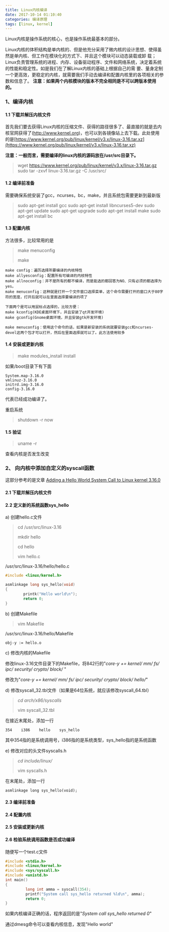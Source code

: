 ```yaml
---
title: Linux内核编译
date: 2017-10-14 01:10:40
categories: 编译原理
tags: [linux, kernel]
---
```


Linux内核是操作系统的核心，也是操作系统最基本的部分。

Linux内核的体积结构是单内核的、但是他充分采用了微内核的设计思想、使得虽然是单内核、但工作在模块化的方式下、并且这个模块可以动态装载或卸 载；Linux负责管理系统的进程、内存、设备驱动程序、文件和网络系统，决定着系统的性能和稳定性。如是我们在了解Linux内核的基础上根据自己的需 要、量身定制一个更高效，更稳定的内核，就需要我们手动去编译和配置内核里的各项相关的参数和信息了。
**注意：如果两个内核模块的版本不完全相同是不可以跨版本使用的。**

### 1、编译内核

#### 1.1 下载并解压内核文件

 首先我们要去获得Linux内核的压缩文件、获得的路径很多了、最直接的就是去内核官网获得了(http://www.kernel.org)，也可以到各镜像站上去下载。此处使用的是[https://www.kernel.org/pub/linux/kernel/v3.x/linux-3.16.tar.xz](https://www.kernel.org/pub/linux/kernel/v3.x/linux-3.16.tar.xz)

**注意：一般而言，需要编译的linux内核的源码放在/usr/src目录下。**

> wget https://www.kernel.org/pub/linux/kernel/v3.x/linux-3.16.tar.gz
> sudo tar -zxvf linux-3.16.tar.gz -C /usr/src/

#### 1.2 编译前准备

需要确保系统安装了gcc，ncurses，bc，make，并且系统包需要更新到最新版

> sudo apt-get install gcc
> sudo apt-get install libncurses5-dev
> sudo apt-get update
> sudo apt-get upgrade
> sudo apt-get install make
> sudo apt-get install bc

#### 1.3 配置内核

方法很多，比较常用的是

> make menuconfig
>
> make

```
make config：遍历选择所要编译的内核特性
make allyesconfig：配置所有可编译的内核特性
make allnoconfig：并不是所有的都不编译，而是能选的都回答为NO、只有必须的都选择为yes。
make menuconfig：这种就是打开一个文件窗口选择菜单，这个命令需要打开的窗口大于80字符的宽度，打开后就可以在里面选择要编译的项了

下面两个是可以用鼠标点选择的，比较方便：
make kconfig(KDE桌面环境下，并且安装了qt开发环境)
make gconfig(Gnome桌面环境，并且安装gtk开发环境)

make menuconfig：使用这个命令的话，如果是新安装的系统就要安装gcc和ncurses-devel这两个包才可以打开，然后在里面选择就可以了。此方法使用较多
```

#### 1.4 安装或更新内核

> make modules_install install

如果/boot目录下有下面

```
System.map-3.16.0
vmlinuz-3.16.0
initrd.img-3.16.0
config-3.16.0
```

代表已经成功编译了。

重启系统

>  shutdown -r now

#### 1.5 验证

>  uname -r

查看内核是否发生改变

### 2、 向内核中添加自定义的syscall函数

这部分参考的是文章 [Adding a Hello World System Call to Linux kernel 3.16.0](https://tssurya.wordpress.com/2014/08/19/adding-a-hello-world-system-call-to-linux-kernel-3-16-0/)

#### 2.1 下载并解压内核文件

#### 2.2 定义新的系统函数sys_hello

a) 创建hello.c文件

> cd /usr/src/linux-3.16
>
> mkdir hello
>
> cd hello
>
> vim hello.c

/usr/src/linux-3.16/hello/hello.c

```c
#include <linux/kernel.h>

asmlinkage long sys_hello(void)
{
        printk("Hello world\n");
        return 0;
}
```



b) 创建Makefile

> vim Makefile

/usr/src/linux-3.16/hello/Makefile

```
obj-y := hello.o
```



c) 修改内核的Makefile

修改linux-3.16文件目录下的Makefile，将842行的"*core-y += kernel/ mm/ fs/ ipc/ security/ crypto/ block/* "

修改为"*core-y += kernel/ mm/ fs/ ipc/ security/ crypto/ block/ hello/*"



d) 修改syscall_32.tbl文件（如果是64位系统，就应该修改syscall\_64.tbl）

> *cd arch/x86/syscalls*
>
> vim syscall_32.tbl

在接近末尾处，添加一行

```
354    i386    hello    sys_hello
```

其中354指的是系统调用号，i386指的是系统类型，sys_hello指的是系统函数



e) 修改对应的头文件syscalls.h

> *cd  include/linux/*
>
> vim syscalls.h

在末尾处，添加一行

```
asmlinkage long sys_hello(void);
```

#### 2.3 编译前准备

#### 2.4 配置内核

#### 2.5 安装或更新内核

#### 2.6 检验系统调用函数是否成功编译

随便写一个test.c文件

```c
#include <stdio.h>
#include <linux/kernel.h>
#include <sys/syscall.h>
#include <unistd.h>
int main()
{
         long int amma = syscall(354);
         printf("System call sys_hello returned %ld\n", amma);
         return 0;
}
```

如果内核编译正确的话，程序返回的是"*System call sys_hello returned 0*"

通过dmesg命令可以查看内核信息，发现"Hello world"